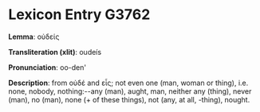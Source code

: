 # Lexicon Entry G3762

**Lemma**: οὐδείς

**Transliteration (xlit)**: oudeís

**Pronunciation**: oo-den'

**Description**:
from οὐδέ and εἷς; not even one (man, woman or thing), i.e. none, nobody, nothing:--any (man), aught, man, neither any (thing), never (man), no (man), none (+ of these things), not (any, at all, -thing), nought.
